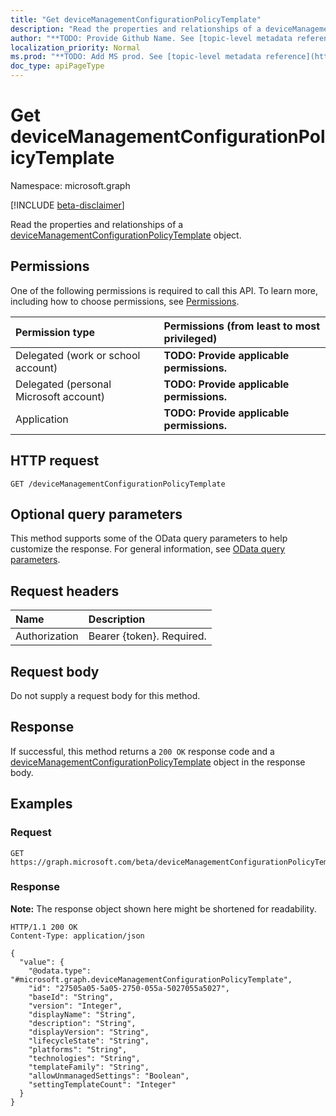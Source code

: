 ```yaml
---
title: "Get deviceManagementConfigurationPolicyTemplate"
description: "Read the properties and relationships of a deviceManagementConfigurationPolicyTemplate object."
author: "**TODO: Provide Github Name. See [topic-level metadata reference](https://msgo.azurewebsites.net/add/document/guidelines/metadata.html#topic-level-metadata)**"
localization_priority: Normal
ms.prod: "**TODO: Add MS prod. See [topic-level metadata reference](https://msgo.azurewebsites.net/add/document/guidelines/metadata.html#topic-level-metadata)**"
doc_type: apiPageType
---
```


# Get deviceManagementConfigurationPolicyTemplate
Namespace: microsoft.graph

[!INCLUDE [beta-disclaimer](../../includes/beta-disclaimer.md)]

Read the properties and relationships of a [deviceManagementConfigurationPolicyTemplate](../resources/intune-devicemanagementconfigurationpolicytemplate.md) object.

## Permissions
One of the following permissions is required to call this API. To learn more, including how to choose permissions, see [Permissions](/graph/permissions-reference).

|Permission type|Permissions (from least to most privileged)|
|:---|:---|
|Delegated (work or school account)|**TODO: Provide applicable permissions.**|
|Delegated (personal Microsoft account)|**TODO: Provide applicable permissions.**|
|Application|**TODO: Provide applicable permissions.**|

## HTTP request

<!-- {
  "blockType": "ignored"
}
-->
``` http
GET /deviceManagementConfigurationPolicyTemplate
```

## Optional query parameters
This method supports some of the OData query parameters to help customize the response. For general information, see [OData query parameters](/graph/query-parameters).

## Request headers
|Name|Description|
|:---|:---|
|Authorization|Bearer {token}. Required.|

## Request body
Do not supply a request body for this method.

## Response

If successful, this method returns a `200 OK` response code and a [deviceManagementConfigurationPolicyTemplate](../resources/intune-devicemanagementconfigurationpolicytemplate.md) object in the response body.

## Examples

### Request
<!-- {
  "blockType": "request",
  "name": "get_devicemanagementconfigurationpolicytemplate"
}
-->
``` http
GET https://graph.microsoft.com/beta/deviceManagementConfigurationPolicyTemplate
```


### Response
**Note:** The response object shown here might be shortened for readability.
<!-- {
  "blockType": "response",
  "truncated": true,
  "@odata.type": "microsoft.graph.deviceManagementConfigurationPolicyTemplate"
}
-->
``` http
HTTP/1.1 200 OK
Content-Type: application/json

{
  "value": {
    "@odata.type": "#microsoft.graph.deviceManagementConfigurationPolicyTemplate",
    "id": "27505a05-5a05-2750-055a-5027055a5027",
    "baseId": "String",
    "version": "Integer",
    "displayName": "String",
    "description": "String",
    "displayVersion": "String",
    "lifecycleState": "String",
    "platforms": "String",
    "technologies": "String",
    "templateFamily": "String",
    "allowUnmanagedSettings": "Boolean",
    "settingTemplateCount": "Integer"
  }
}
```

